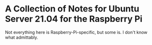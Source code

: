 # A Collection of Notes for Ubuntu Server 21.04 for the Raspberry Pi
Not everything here is Raspberry-Pi-specific, but some is. I don't know what admittably.
